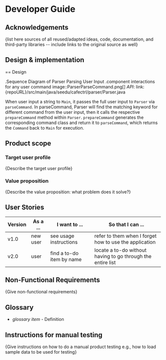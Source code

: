 # Developer Guide

## Acknowledgements

{list here sources of all reused/adapted ideas, code, documentation, and third-party libraries -- include links to the original source as well}

## Design & implementation

== Design

.Sequence Diagram of Parser Parsing User Input
.component interactions for any user command
image::ParserParseCommand.png[]
*API*: link:{repoURL}/src/main/java/seedu/cafectrl/parser/Parser.java

When user input a string to `Main`,  it passes the full user input to `Parser` via `parseCommand`. In parseCommand, Parser
will find the matching keyword for different command from the user input, then it calls the respective `prepareCommand` 
method within `Parser`. `prepareCommand` generates the corresponding command class and return it to `parseCommand`, which
returns the `Command` back to `Main` for execution.

## Product scope
### Target user profile

{Describe the target user profile}

### Value proposition

{Describe the value proposition: what problem does it solve?}

## User Stories

|Version| As a ... | I want to ... | So that I can ...|
|--------|----------|---------------|------------------|
|v1.0|new user|see usage instructions|refer to them when I forget how to use the application|
|v2.0|user|find a to-do item by name|locate a to-do without having to go through the entire list|

## Non-Functional Requirements

{Give non-functional requirements}

## Glossary

* *glossary item* - Definition

## Instructions for manual testing

{Give instructions on how to do a manual product testing e.g., how to load sample data to be used for testing}

